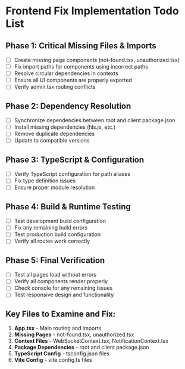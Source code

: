 # Frontend Fix Implementation Todo List

## Phase 1: Critical Missing Files & Imports
- [ ] Create missing page components (not-found.tsx, unauthorized.tsx)
- [ ] Fix import paths for components using incorrect paths
- [ ] Resolve circular dependencies in contexts
- [ ] Ensure all UI components are properly exported
- [ ] Verify admin.tsx routing conflicts

## Phase 2: Dependency Resolution
- [ ] Synchronize dependencies between root and client package.json
- [ ] Install missing dependencies (hls.js, etc.)
- [ ] Remove duplicate dependencies
- [ ] Update to compatible versions

## Phase 3: TypeScript & Configuration
- [ ] Verify TypeScript configuration for path aliases
- [ ] Fix type definition issues
- [ ] Ensure proper module resolution

## Phase 4: Build & Runtime Testing
- [ ] Test development build configuration
- [ ] Fix any remaining build errors
- [ ] Test production build configuration
- [ ] Verify all routes work correctly

## Phase 5: Final Verification
- [ ] Test all pages load without errors
- [ ] Verify all components render properly
- [ ] Check console for any remaining issues
- [ ] Test responsive design and functionality

## Key Files to Examine and Fix:
1. **App.tsx** - Main routing and imports
2. **Missing Pages** - not-found.tsx, unauthorized.tsx
3. **Context Files** - WebSocketContext.tsx, NotificationContext.tsx
4. **Package Dependencies** - root and client package.json
5. **TypeScript Config** - tsconfig.json files
6. **Vite Config** - vite.config.ts files
